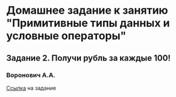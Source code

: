 # Домашнее задание к занятию "Примитивные типы данных и условные операторы"
## Задание 2. Получи рубль за каждые 100!
### Воронович А.А.

[Ссылка](https://github.com/netology-code/javaqa2-homeworks/blob/main/PRIMITIVES.md#%D0%B7%D0%B0%D0%B4%D0%B0%D0%BD%D0%B8%D0%B5-2--%D0%BF%D0%BE%D0%BB%D1%83%D1%87%D0%B8-%D1%80%D1%83%D0%B1%D0%BB%D1%8C-%D0%B7%D0%B0-%D0%BA%D0%B0%D0%B6%D0%B4%D1%8B%D0%B5-100-%D0%BE%D0%B1%D1%8F%D0%B7%D0%B0%D1%82%D0%B5%D0%BB%D1%8C%D0%BD%D0%BE%D0%B5-%D0%BA-%D0%B2%D1%8B%D0%BF%D0%BE%D0%BB%D0%BD%D0%B5%D0%BD%D0%B8%D1%8E) на задание
